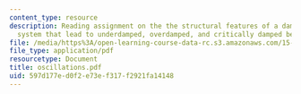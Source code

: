 ```yaml
---
content_type: resource
description: Reading assignment on the the structural features of a damped oscillations
  system that lead to underdamped, overdamped, and critically damped behavior.
file: /media/https%3A/open-learning-course-data-rc.s3.amazonaws.com/15-988-system-dynamics-self-study-fall-1998-spring-1999/597d177ed0f2e73ef317f2921fa14148_oscillations.pdf
file_type: application/pdf
resourcetype: Document
title: oscillations.pdf
uid: 597d177e-d0f2-e73e-f317-f2921fa14148
---
```

